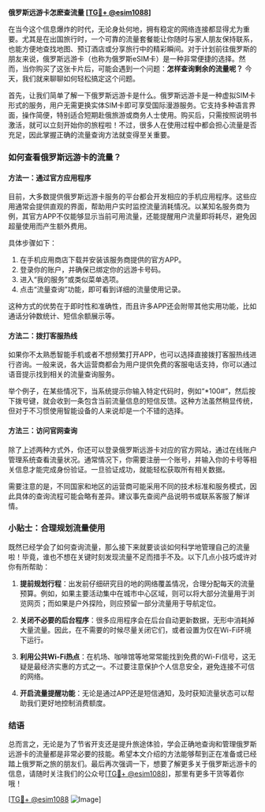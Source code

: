 **俄罗斯远游卡怎麽查流量 [[TG💪+ @esim1088](https://t.me/s/esim1088)]**

在当今这个信息爆炸的时代，无论身处何地，拥有稳定的网络连接都显得尤为重要。尤其是在出国旅行时，一个可靠的流量套餐能让你随时与家人朋友保持联系，也能方便地查找地图、预订酒店或分享旅行中的精彩瞬间。对于计划前往俄罗斯的朋友来说，俄罗斯远游卡（也称为俄罗斯eSIM卡）是一种非常便捷的选择。然而，当你购买了这张卡片后，可能会遇到一个问题：**怎样查询剩余的流量呢？** 今天，我们就来聊聊如何轻松搞定这个问题。

首先，让我们简单了解一下俄罗斯远游卡是什么。俄罗斯远游卡是一种虚拟SIM卡形式的服务，用户无需更换实体SIM卡即可享受国际漫游服务。它支持多种语言界面，操作简便，特别适合短期赴俄旅游或商务人士使用。购买后，只需按照说明书激活，就可以立刻开始你的旅程啦！不过，很多人在使用过程中都会担心流量是否充足，因此掌握正确的流量查询方法就变得至关重要。

### 如何查看俄罗斯远游卡的流量？

#### 方法一：通过官方应用程序
目前，大多数提供俄罗斯远游卡服务的平台都会开发相应的手机应用程序。这些应用通常会提供直观的界面，帮助用户实时监控流量消耗情况。以某知名服务商为例，其官方APP不仅能够显示当前可用流量，还能提醒用户流量即将耗尽，避免因超量使用而产生额外费用。

具体步骤如下：
1. 在手机应用商店下载并安装该服务商提供的官方APP。
2. 登录你的账户，并确保已绑定你的远游卡号码。
3. 进入“我的服务”或类似菜单选项。
4. 点击“流量查询”功能，即可看到详细的流量使用记录。

这种方式的优势在于即时性和准确性，而且许多APP还会附带其他实用功能，比如通话分钟数统计、短信余额展示等。

#### 方法二：拨打客服热线
如果你不太熟悉智能手机或者不想频繁打开APP，也可以选择直接拨打客服热线进行咨询。一般来说，各大运营商都会为用户提供免费的客服电话支持，你可以通过语音提示找到相关的流量查询服务。

举个例子，在某些情况下，当系统提示你输入特定代码时，例如“*100#”，然后按下拨号键，就会收到一条包含当前流量信息的短信反馈。这种方法虽然稍显传统，但对于不习惯使用智能设备的人来说却是一个不错的选择。

#### 方法三：访问官网查询
除了上述两种方式外，你还可以登录俄罗斯远游卡对应的官方网站，通过在线账户管理系统查看流量状况。通常情况下，你需要注册一个账号，并输入你的卡号等相关信息才能完成身份验证。一旦验证成功，就能轻松获取所有相关数据。

需要注意的是，不同国家和地区的运营商可能采用不同的技术标准和服务模式，因此具体的查询流程可能会略有差异。建议事先查阅产品说明书或联系客服了解详情。

### 小贴士：合理规划流量使用

既然已经学会了如何查询流量，那么接下来就要谈谈如何科学地管理自己的流量啦！毕竟，谁也不想在关键时刻发现流量不足而措手不及。以下几点小技巧或许对你有所帮助：

1. **提前规划行程**：出发前仔细研究目的地的网络覆盖情况，合理分配每天的流量预算。例如，如果主要活动集中在城市中心区域，则可以将大部分流量用于浏览网页；而如果是户外探险，则应预留一部分流量用于导航定位。
   
2. **关闭不必要的后台程序**：很多应用程序会在后台自动更新数据，无形中消耗掉大量流量。因此，在不需要的时候尽量关闭它们，或者设置为仅在Wi-Fi环境下运行。
   
3. **利用公共Wi-Fi热点**：在机场、咖啡馆等地常常能找到免费的Wi-Fi信号，这无疑是最经济实惠的方式之一。不过要注意保护个人信息安全，避免连接不可信的网络。
   
4. **开启流量提醒功能**：无论是通过APP还是短信通知，及时获知流量状态可以帮助我们更好地控制消费额度。

### 结语

总而言之，无论是为了节省开支还是提升旅途体验，学会正确地查询和管理俄罗斯远游卡的流量都是非常必要的技能。希望本文介绍的方法能够帮到正在准备或已经踏上俄罗斯之旅的朋友们。最后再次强调一下，想要了解更多关于俄罗斯远游卡的信息，请随时关注我们的公众号[[TG💪+ @esim1088](https://t.me/s/esim1088)]，那里有更多干货等着你哦！

[[TG💪+ @esim1088](https://t.me/s/esim1088) ![Image](https://i.postimg.cc/4NQfJmqS/Snipaste-2025-05-13-00-14-12.png)]